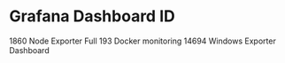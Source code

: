# Grafana Dashboard ID
1860 Node Exporter Full
193 Docker monitoring
14694 Windows Exporter Dashboard